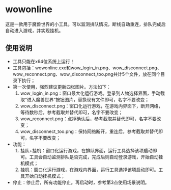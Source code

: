 # wowonline
这是一款用于魔兽世界的小工具。可以监测排队情况，断线自动重连，排队完成后自动进入游戏，并实现挂机。
## 使用说明
* 工具只能在x64位系统上运行！
* 工具包括：wowonline.exe和wow_login_in.png、wow_disconnect.png、wow_reconnect.png、wow_disconnect_too.png共计5个文件，放在同个目录下执行；
* 第一次使用，强烈建议更新四张图片。方法如下：
    1. wow_login_in.png：窗口最大化运行游戏。登录到人物选择界面，手动截取“进入魔兽世界”按钮图片，替换现有文件即可，名字不要改变；
    2. wow_disconnect.png：窗口化运行游戏，在游戏内界面下，断开网络，等待数秒后，参考截取并替代即可，名字不要改变；
    3. wow_reconnect.png：点掉确认后，参考截取并替代即可，名字不要改变；
    4. wow_disconnect_too.png：保持网络断开，重连后，参考截取并替代即可，名字不要改变；
* 功能：
    1. 挂队+挂机：窗口化运行游戏，在排队界面，运行工具选择该项启动即可。工具会自动监测排队是否完成，完成后则自动登录游戏，开始自动挂机模式；
    2. 挂机：窗口化运行游戏，在游戏内界面，运行工具选择该项启动即可。工具开始自动挂机模式；
* 停止：停止后，所有功能停止。再启动时，参考第3点使用场景说明。
